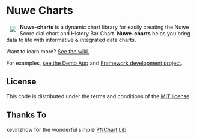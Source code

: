 # Nuwe Charts

<a href="http://www.nuwe.co/"><img src="http://static1.squarespace.com/static/53bc0f5ce4b0239883a34aec/t/53bfc85be4b08ed8da8d3bb5/1421233649774/?format=150w" align="left" hspace="10" vspace="6"></a>

**Nuwe-charts** is a dynamic chart library for easily creating the Nuwe Score dial chart and History Bar Chart. **Nuwe-charts** helps you bring data to life with informative & integrated data charts.

Want to learn more? [See the wiki.](https://github.com/nuwehq/nuwe-charts-ios/wiki)

For examples, [see the Demo App](https://github.com/mbostock/d3/wiki/Gallery) and [Framework development project](http://bl.ocks.org/mbostock).


## License
This code is distributed under the terms and conditions of the [MIT license](LICENSE).

## Thanks To
kevinzhow for the wonderful simple [PNChart Lib](https://github.com/kevinzhow/PNChart)
